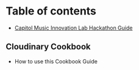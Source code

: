 # Table of contents

* [Capitol Music Innovation Lab Hackathon Guide](README.md)

## Cloudinary Cookbook

* How to use this Cookbook Guide

